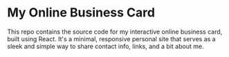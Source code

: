 
# My Online Business Card

This repo contains the source code for my interactive online business card, built using React. It's a minimal, responsive personal site that serves as a sleek and simple way to share contact info, links, and a bit about me.